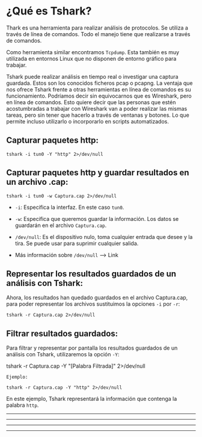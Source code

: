 # ¿Qué es Tshark?
  
Thark es una herramienta para realizar análisis de protocolos. Se utiliza a través de línea de comandos. Todo el manejo tiene que realizarse
a través de comandos.

Como herramienta similar encontramos `Tcpdump`. Esta también es muy utilizada en entornos Linux que no disponen de entorno gráfico para trabajar.

Tshark puede realizar análisis en tiempo real o investigar una captura guardada. Estos son los conocidos ficheros pcap o pcapng.
La ventaja que nos ofrece Tshark frente a otras herramientas en línea de comandos es su funcionamiento. Podríamos decir sin equivocarnos 
que es Wireshark, pero en línea de comandos. Esto quiere decir que las personas que estén acostumbradas a trabajar con Wireshark van a poder 
realizar las mismas tareas, pero sin tener que hacerlo a través de ventanas y botones. Lo que permite incluso utilizarlo o incorporarlo en
scripts automatizados.

## Capturar paquetes http:

    tshark -i tun0 -Y "http" 2>/dev/null
    
## Capturar paquetes http y guardar resultados en un archivo .cap:

    tshark -i tun0 -w Captura.cap 2>/dev/null

* `-i`: Especifica la interfaz. En este caso `tun0`.
* `-w`: Especifica que queremos guardar la información. Los datos se guardarán en el archivo `Captura.cap`.
* `/dev/null`: Es el dispositivo nulo, toma cualquier entrada que desee y la tira. Se puede usar para suprimir cualquier salida.
    
* Más información sobre `/dev/null` --> <a href="https://blog.desdelinux.net/que-es-devnull-y-como-puede-ayudarte/" style="text-decoration:none">Link</a>

## Representar los resultados guardados de un análisis con Tshark:

Ahora, los resultados han quedado guardados en el archivo Captura.cap, para poder representar los archivos sustituimos la opciones `-i` por `-r`:

    tshark -r Captura.cap 2>/dev/null
  
## Filtrar resultados guardados:

Para filtrar y representar por pantalla los resultados guardados de un análisis con Tshark, utilizaremos la opción  `-Y`:

   tshark -r Captura.cap -Y "[Palabra Filtrada]" 2>/dev/null
   
`Ejemplo:`   
    
    tshark -r Captura.cap -Y "http" 2>/dev/null
    
En este ejemplo, Tshark representará la información que contenga la palabra `http`.


---
---
  
    
<html lang="en">
<head>
  
</head>
<body>

<script src="https://utteranc.es/client.js"
    repo="F1r0x/gestion-comentarios"
    issue-term="pathname"
    theme="github-light"
    crossorigin="anonymous"
    async>
</script>
          
    
  </body>
</html>
  
  
---
---


